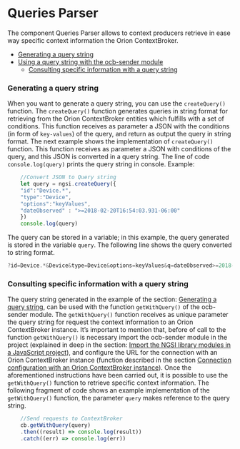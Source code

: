# Queries Parser
The component Queries Parser allows to context producers retrieve in ease way specific context information the Orion ContextBroker.

* [Generating a query string](#generating-a-query-string)
* [Using a query string with the ocb-sender module]()
	* [Consulting specific information with a query string](#consulting-specific-information-with-a-query-string)

### Generating a query string
When you want to generate a query string, you can use the `createQuery()` function. The `createQuery()` function generates queries in string format for retrieving from the Orion ContextBroker entities which fulfills with a set of conditions. This function receives as parameter a JSON with the conditions (in form of `key-values`) of the query, and return as output the query in string format. The next example shows the implementation of `createQuery()` function. This function receives as parameter a JSON with conditions of the query, and this JSON is converted in a query string. The line of code `console.log(query)` prints the query string in console.
Example:
```js
	//Convert JSON to Query string
	let query = ngsi.createQuery({
	"id":"Device.*",
	"type":"Device",
	"options":"keyValues",
	"dateObserved" : ">=2018-02-20T16:54:03.931-06:00"
	})
	console.log(query)
```
The query can be stored in a variable; in this example, the query generated is stored in the variable `query`. The following line shows the query converted to string format. 
```js
?id=Device.*&Device&type=Device&options=keyValues&q=dateObserved>=2018-02-20T16:54:03.931-06:00
```

### Consulting specific information with a query string
The query string generated in the example of the section: [Generating a query string](#generating-a-query-string), can be used with the function `getWithQuery()` of the ocb-sender module. The `getWithQuery()` function receives as unique parameter the query string for request the context information to an Orion ContextBroker instance. It’s important to mention that, before of call to the function `getWithQuery()` is necessary import the ocb-sender module in the project (explained in deep in the section: [Import the NGSI library modules in a JavaScript project](../../usersManual.md)), and  configure the URL for the connection with an Orion ContextBroker instance (function described in the section [Connection configuration with an Orion ContextBroker instance](../../ocb/index.md#connection-configuration-with-an-orion-contextbroker-instance)). Once the aforementioned instructions have been carried out, it is possible to use the `getWithQuery()`
function to retrieve specific context information. 
The following fragment of code shows an example implementation of the `getWithQuery()` function, the parameter `query` makes reference to the query string.
```js
	//Send requests to ContextBroker
	cb.getWithQuery(query)
    .then((result) => console.log(result))
	.catch((err) => console.log(err))
```
